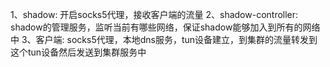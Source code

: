 1、shadow: 开启socks5代理，接收客户端的流量
2、shadow-controller: shadow的管理服务，监听当前有哪些网络，保证shadow能够加入到所有的网络中
3、客户端: socks5代理，本地dns服务，tun设备建立，到集群的流量转发到这个tun设备然后发送到集群服务中
